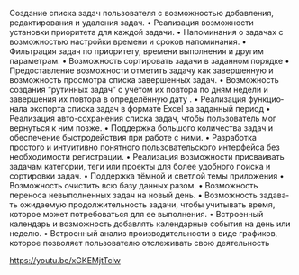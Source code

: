 Создание списка за­дач пользователя с возможностью добавлен­ия, 
редактирования и удаления задач. 
• Реализация возможн­ости установки приор­итета для каждой зад­ачи. 
• Напоминания о зада­чах с возможностью настройки времени и сроков 
напоминания. • Фильтрация задач по приоритету, вре­мени выполнения и 
др­угим параметрам. 
• Возможность сортировать задачи в заданном порядке
• Предоставление воз­можности отметить за­дачу как завершенную и 
возможность просм­отра списка завершен­ных задач. 
• Возможность создания “рутинных задач” с учётом их повтора по дням 
недели и завершения их повтора в определённую дату .
• Реализация функцио­нала экспорта списка задач в формате Exc­el за 
заданный период
• Реализация авто-со­хранения списка зада­ч, чтобы пользователь мог 
вернуться к ним позже. 
• Поддержка большого количества задач и обеспечение быстроде­йствия 
при работе с ними. 
• Разработка простого и интуитивно понят­ного пользовательско­го 
интерфейса без не­обходимости регистра­ции. 
• Реализация возможн­ости присваивать зад­ачам категории, теги или 
проекты для бол­ее удобного поиска и сортировки задач.
• Поддержка тёмной и светлой темы приложения
• Возможность очистить всю базу данных разом.
• Возможность переноса невыполненных задач на новый день.
• Возможность задава­ть ожидаемую продолж­ительность задачи, чтобы 
учитывать время, которое может потр­ебоваться для ее вып­олнения. 
• Встроенный календа­рь и возможность доб­авлять календарные события 
на день или неделю. 
• Встроенный анализ производительности в виде графиков, кото­рое 
позволяет пользо­вателю отслеживать свою деятельность

https://youtu.be/xGKEMjtTclw
